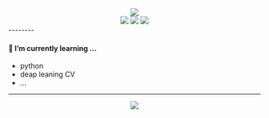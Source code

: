 
<div align="center">
<img src="https://capsule-render.vercel.app/api?type=waving&color=timeGradient&height=300&section=header&text=JAMONG%205&fontSize=90" />
</div>
<div align="center">
<img src="https://img.shields.io/badge/C++-00599C?logo=C++&logoColor=00599C"/> <img src="https://img.shields.io/badge/C-000000?logo=C&logoColor=A8B9CC"/> <img src="https://img.shields.io/badge/Python-00B1E7?logo=Python&logoColor=3776AB"/>
</div>
--------

#### 🌱 I’m currently learning ...
- python
- deap leaning CV
- ...


--------
<div align="center">
<img src = "[http://mazassumnida.wtf/api/generate_badge?boj=jennifer0606)](https://solved.ac/jennifer0606)">
</div>

